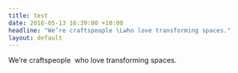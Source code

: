 ```yaml
---
title: test
date: 2016-05-13 16:39:00 +10:00
headline: "We’re craftspeople \Lwho love transforming spaces."
layout: default
---
```


We’re craftspeople  who love transforming spaces.